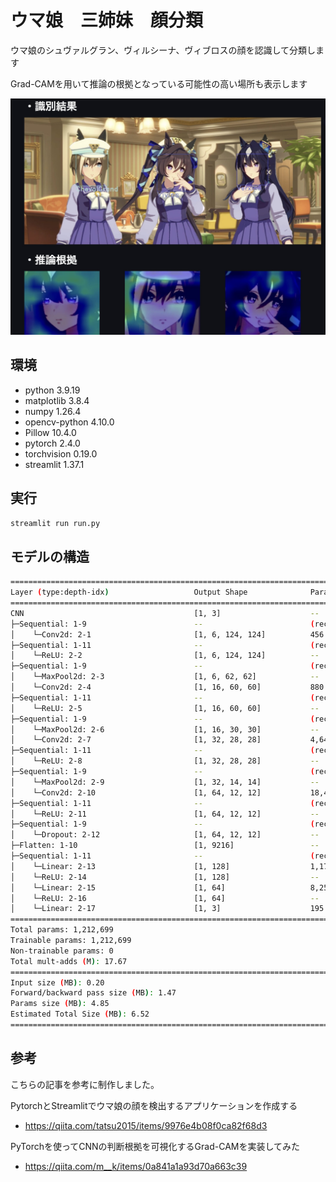 # ウマ娘　三姉妹　顔分類
ウマ娘のシュヴァルグラン、ヴィルシーナ、ヴィブロスの顔を認識して分類します

Grad-CAMを用いて推論の根拠となっている可能性の高い場所も表示します

![jpg](/img/demo.jpg)

## 環境
* python 3.9.19
* matplotlib 3.8.4
* numpy 1.26.4
* opencv-python 4.10.0
* Pillow 10.4.0
* pytorch 2.4.0
* torchvision 0.19.0
* streamlit 1.37.1

## 実行
```bash
streamlit run run.py
```

## モデルの構造
```bash
==========================================================================================
Layer (type:depth-idx)                   Output Shape              Param #
==========================================================================================
CNN                                      [1, 3]                    --
├─Sequential: 1-9                        --                        (recursive)
│    └─Conv2d: 2-1                       [1, 6, 124, 124]          456
├─Sequential: 1-11                       --                        (recursive)
│    └─ReLU: 2-2                         [1, 6, 124, 124]          --
├─Sequential: 1-9                        --                        (recursive)
│    └─MaxPool2d: 2-3                    [1, 6, 62, 62]            --
│    └─Conv2d: 2-4                       [1, 16, 60, 60]           880
├─Sequential: 1-11                       --                        (recursive)
│    └─ReLU: 2-5                         [1, 16, 60, 60]           --
├─Sequential: 1-9                        --                        (recursive)
│    └─MaxPool2d: 2-6                    [1, 16, 30, 30]           --
│    └─Conv2d: 2-7                       [1, 32, 28, 28]           4,640
├─Sequential: 1-11                       --                        (recursive)
│    └─ReLU: 2-8                         [1, 32, 28, 28]           --
├─Sequential: 1-9                        --                        (recursive)
│    └─MaxPool2d: 2-9                    [1, 32, 14, 14]           --
│    └─Conv2d: 2-10                      [1, 64, 12, 12]           18,496
├─Sequential: 1-11                       --                        (recursive)
│    └─ReLU: 2-11                        [1, 64, 12, 12]           --
├─Sequential: 1-9                        --                        (recursive)
│    └─Dropout: 2-12                     [1, 64, 12, 12]           --
├─Flatten: 1-10                          [1, 9216]                 --
├─Sequential: 1-11                       --                        (recursive)
│    └─Linear: 2-13                      [1, 128]                  1,179,776
│    └─ReLU: 2-14                        [1, 128]                  --
│    └─Linear: 2-15                      [1, 64]                   8,256
│    └─ReLU: 2-16                        [1, 64]                   --
│    └─Linear: 2-17                      [1, 3]                    195
==========================================================================================
Total params: 1,212,699
Trainable params: 1,212,699
Non-trainable params: 0
Total mult-adds (M): 17.67
==========================================================================================
Input size (MB): 0.20
Forward/backward pass size (MB): 1.47
Params size (MB): 4.85
Estimated Total Size (MB): 6.52
==========================================================================================
```

## 参考
こちらの記事を参考に制作しました。

PytorchとStreamlitでウマ娘の顔を検出するアプリケーションを作成する
* https://qiita.com/tatsu2015/items/9976e4b08f0ca82f68d3
  
PyTorchを使ってCNNの判断根拠を可視化するGrad-CAMを実装してみた
* https://qiita.com/m__k/items/0a841a1a93d70a663c39

